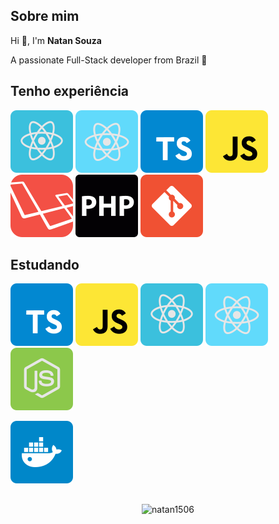 
## Sobre mim
Hi 👋, I'm **Natan Souza**

A passionate Full-Stack developer from Brazil 🚀

## Tenho experiência
![ReactJS](./icons/reactjs.svg)
![React Native](./icons/react-native.svg)
![TypeScript](./icons/typescript.svg)
![JavaScript](./icons/javascript.svg)
![Laravel](./icons/laravel.svg)
![Php](./icons/php.svg)
![Git](./icons/git.svg)

## Estudando
<!-- ![Next.js](./icons/nextjs.svg) -->
![TypeScript](./icons/typescript.svg)
![JavaScript](./icons/javascript.svg)
![ReactJS](./icons/reactjs.svg)
![React Native](./icons/react-native.svg)
![Node.js](./icons/node.svg)
<!-- ![Socket.io](./icons/socket-io.svg) -->
![Docker](./icons/docker.svg)

<p align="center" style="margin-top: 30px">
  <img src="https://github-readme-stats.vercel.app/api?username=natan1506&show_icons=true&theme=tokyonight&card_width=500" alt="natan1506">
<!--   <img src="https://github-readme-streak-stats.herokuapp.com?user=natan1506&theme=blueberry&date_format=M%20j%5B%2C%20Y%5D)](https://git.io/streak-stats"> -->
</p>

<!-- <p align="center">
<a href="https://fb.com/natan souza" target="blank"><img align="center" src="https://cdn.jsdelivr.net/npm/simple-icons@3.0.1/icons/facebook.svg" alt="natan souza" height="20" width="20" /></a>
<a href="https://instagram.com/naatansouza" target="blank"><img align="center" src="https://cdn.jsdelivr.net/npm/simple-icons@3.0.1/icons/instagram.svg" alt="naatansouza" height="20" width="20" /></a>
</p> -->
